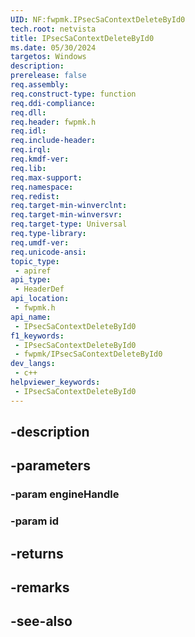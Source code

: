 ```yaml
---
UID: NF:fwpmk.IPsecSaContextDeleteById0
tech.root: netvista
title: IPsecSaContextDeleteById0
ms.date: 05/30/2024
targetos: Windows
description: 
prerelease: false
req.assembly: 
req.construct-type: function
req.ddi-compliance: 
req.dll: 
req.header: fwpmk.h
req.idl: 
req.include-header: 
req.irql: 
req.kmdf-ver: 
req.lib: 
req.max-support: 
req.namespace: 
req.redist: 
req.target-min-winverclnt: 
req.target-min-winversvr: 
req.target-type: Universal
req.type-library: 
req.umdf-ver: 
req.unicode-ansi: 
topic_type:
 - apiref
api_type:
 - HeaderDef
api_location:
 - fwpmk.h
api_name:
 - IPsecSaContextDeleteById0
f1_keywords:
 - IPsecSaContextDeleteById0
 - fwpmk/IPsecSaContextDeleteById0
dev_langs:
 - c++
helpviewer_keywords:
 - IPsecSaContextDeleteById0
---
```


## -description

## -parameters

### -param engineHandle

### -param id

## -returns

## -remarks

## -see-also


